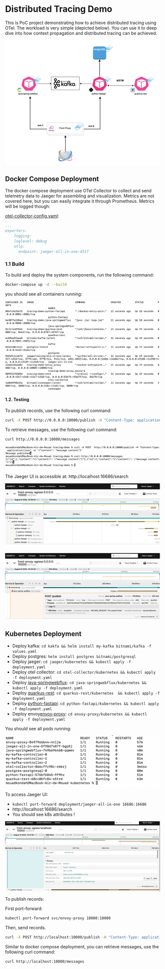 # Distributed Tracing Demo

This is PoC project demonstrating how to achieve distributed tracing using OTel. 
The workload is very simple (depicted below). You can use it to deep dive into how context propagation and distributed tracing can be achieved.

![workload.png](images%2Fworkload.png)

## Docker Compose Deployment

The docker compose deployment use OTel Collector to collect and send telemetry data to Jaeger for assembling and visualization. 
Metrics are not covered here, but you can easily integrate it through Prometheus. Metrics will be logged though: 

[otel-collector-config.yaml](otel-collector%2Fotel-collector-config.yaml):

```yaml
...
exporters:
    logging:
    loglevel: debug
    otlp:
      endpoint: jaeger-all-in-one:4317
```

### 1.1 Build
To build and deploy the system components, run the following command:

```bash
docker-compose up -d --build
```

you should see all containers running:

![containers.png](images%2Fcontainers.png)

#### 1.2. Testing

To publish records, use the following curl command:

```bash
curl -X POST http://0.0.0.0:10000/publish -H "Content-Type: application/json" -d '{"content": "message content"}'
```

To retrieve messages, use the following curl command:

```bash
curl http://0.0.0.0:10000/messages
```

![curl.png](images%2Fcurl.png)

The Jaeger UI is accessible at: http://localhost:16686/search

![jaeger.png](images%2Fjaeger.png)


![jaeger error.png](images%2Fjaeger%20error.png)


## Kubernetes Deployment

- Deploy kafka: `cd kakfa && helm install my-kafka bitnami/kafka -f values.yaml`
- Deploy postgres: `helm install postgres bitnami/postgresql`
- Deploy jaeger: `cd jaeger/kubernetes && kubectl apply -f deployment.yaml`
- Deploy otel collector: `cd otel-collector/kubernetes && kubectl apply -f deployment.yaml`
- Deploy [java-springwebflux](java-springwebflux): `cd java-springwebflux/kubernetes && kubectl apply -f deployment.yaml`
- Deploy [quarkus-rest](quarkus-rest): `cd quarkus-rest/kubernetes  && kubectl apply -f deployment.yaml`
- Deploy [python-fastapi](python-fastapi): `cd python-fastapi/kubernetes && kubectl apply -f deployment.yaml`
- Deploy envoy[envoy-proxy](envoy-proxy): `cd envoy-proxy/kubernetes && kubectl apply -f deployment.yaml`

You should see all pods running: 

![alll-pods.png](images%2Falll-pods.png)

To access Jaeger UI: 
- `kubectl port-forward deployment/jaeger-all-in-one 16686:16686`
-  http://localhost:16686/search
- You should see k8s attributes !

![k8s-attributes.png](images%2Fk8s-attributes.png)

To publish records: 

First port-forward: 

```bash
kubectl port-forward svc/envoy-proxy 10000:10000
```

Then, send records. 

```bash
curl -X POST http://localhost:10000/publish -H "Content-Type: application/json" -d '{"content": "message content"}'
```

Similar to docker compose deployment, you can retrieve messages, use the following curl command:

```bash
curl http://localhost:10000/messages
```

